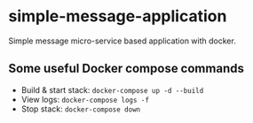 # simple-message-application
Simple message micro-service based application with docker.

## Some useful Docker compose commands

* Build & start stack: `docker-compose up -d --build` 
* View logs: `docker-compose logs -f` 
* Stop stack: `docker-compose down` 
